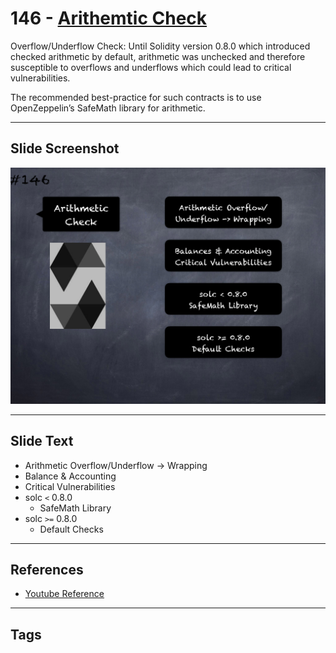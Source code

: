 # 146 - [Arithemtic Check](Arithemtic%20Check.md)
Overflow/Underflow Check: Until Solidity version 0.8.0 which introduced checked arithmetic by default, arithmetic was unchecked and therefore susceptible to overflows and underflows which could lead to critical vulnerabilities. 

The recommended best-practice for such contracts is to use OpenZeppelin’s SafeMath library for arithmetic.

___
## Slide Screenshot
![146.png](../../images/3.%20Solidity%20201/146.png)
___
## Slide Text
- Arithmetic Overflow/Underflow -> Wrapping
- Balance & Accounting
- Critical Vulnerabilities
- solc `<` 0.8.0
	- SafeMath Library
- solc `>=` 0.8.0
	- Default Checks
___
## References
- [Youtube Reference](https://youtu.be/C0zBhTgppLQ?t=658)
___
## Tags